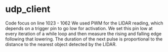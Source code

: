 # udp_client

Code focus on line 1023 - 1062
We used PWM for the LIDAR reading, which depends on a trigger pin to go low for activation. We set this pin low at every iteration of a while loop and then measure the rising and falling edge following that lowering. The duration of the next pulse is proportional to the distance to the nearest object detected by the LIDAR.
